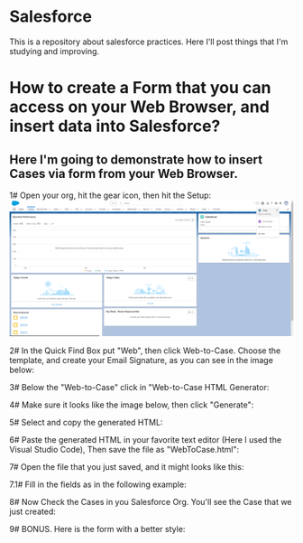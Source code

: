 # Salesforce
This is a repository about salesforce practices. Here I'll post things that I'm studying and improving.

# How to create a Form that you can access on your Web Browser, and insert data into Salesforce?
## Here I'm going to demonstrate how to insert Cases via form from your Web Browser.

1# Open your org, hit the gear icon, then hit the Setup:
![alt text](https://github.com/GabrielBressi/Salesforce/blob/main/img/WebToCase/1%23.png)

2# In the Quick Find Box put "Web", then click Web-to-Case. Choose the template, and create your Email Signature, as you can see in the image below:
<!-- 2# img here -->

3# Below the "Web-to-Case" click in "Web-to-Case HTML Generator:
<!-- 3# img here -->

4# Make sure it looks like the image below, then click "Generate":
<!-- 4# img here -->

5# Select and copy the generated HTML:
<!-- 5# img here -->

6# Paste the generated HTML in your favorite text editor (Here I used the Visual Studio Code), Then save the file as "WebToCase.html":
<!-- 6# img here -->

7# Open the file that you just saved, and it might looks like this:
<!-- 7# img here -->

7.1# Fill in the fields as in the following example:

<!-- 7.1# img here -->

8# Now Check the Cases in you Salesforce Org. You'll see the Case that we just created:
<!-- 8# img here -->

9# BONUS. Here is the form with a better style:
<!-- form with css -->
